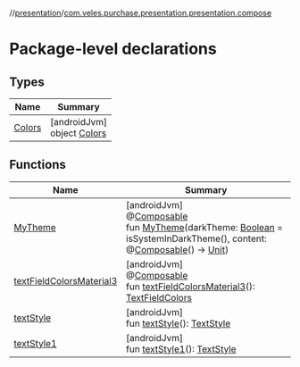 //[presentation](../../index.md)/[com.veles.purchase.presentation.presentation.compose](index.md)

# Package-level declarations

## Types

| Name | Summary |
|---|---|
| [Colors](-colors/index.md) | [androidJvm]<br>object [Colors](-colors/index.md) |

## Functions

| Name | Summary |
|---|---|
| [MyTheme](-my-theme.md) | [androidJvm]<br>@[Composable](https://developer.android.com/reference/kotlin/androidx/compose/runtime/Composable.html)<br>fun [MyTheme](-my-theme.md)(darkTheme: [Boolean](https://kotlinlang.org/api/latest/jvm/stdlib/kotlin/-boolean/index.html) = isSystemInDarkTheme(), content: @[Composable](https://developer.android.com/reference/kotlin/androidx/compose/runtime/Composable.html)() -&gt; [Unit](https://kotlinlang.org/api/latest/jvm/stdlib/kotlin/-unit/index.html)) |
| [textFieldColorsMaterial3](text-field-colors-material3.md) | [androidJvm]<br>@[Composable](https://developer.android.com/reference/kotlin/androidx/compose/runtime/Composable.html)<br>fun [textFieldColorsMaterial3](text-field-colors-material3.md)(): [TextFieldColors](https://developer.android.com/reference/kotlin/androidx/compose/material3/TextFieldColors.html) |
| [textStyle](text-style.md) | [androidJvm]<br>fun [textStyle](text-style.md)(): [TextStyle](https://developer.android.com/reference/kotlin/androidx/compose/ui/text/TextStyle.html) |
| [textStyle1](text-style1.md) | [androidJvm]<br>fun [textStyle1](text-style1.md)(): [TextStyle](https://developer.android.com/reference/kotlin/androidx/compose/ui/text/TextStyle.html) |
